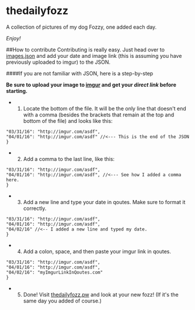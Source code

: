 # thedailyfozz
A collection of pictures of my dog Fozzy, one added each day.

*Enjoy!*


##How to contribute
Contributing is really easy. Just head over to [images.json](https://github.com/samkcarlile/thedailyfozz/blob/gh-pages/images.json) and add your date and image link (this is assuming you have previously uploaded to imgur)
to the JSON.

####If you are not familiar with JSON, here is a step-by-step

**Be sure to upload your image to [imgur](http://imgur.com) and get your *direct link* before starting.**

- 1. Locate the bottom of the file. It will be the only line that doesn't end with a comma (besides the brackets that remain at the top and bottom of the file) and looks like this:
```
"03/31/16": "http://imgur.com/asdf",
"04/01/16": "http://imgur.com/asdf" //<--- This is the end of the JSON
}
```
- 2. Add a comma to the last line, like this:
```
"03/31/16": "http://imgur.com/asdf",
"04/01/16": "http://imgur.com/asdf", //<--- See how I added a comma here.
}
```
- 3. Add a new line and type your date in qoutes. Make sure to format it correctly.
```
"03/31/16": "http://imgur.com/asdf",
"04/01/16": "http://imgur.com/asdf",
"04/02/16" //<-- I added a new line and typed my date.
}
```
- 4. Add a colon, space, and then paste your imgur link in qoutes.
```
"03/31/16": "http://imgur.com/asdf",
"04/01/16": "http://imgur.com/asdf",
"04/02/16": "myImgurLinkInQoutes.com"
}
```
- 5. Done! Visit [thedailyfozz.pw](http://thedailyfozz.pw) and look at your new fozz! (If it's the same day you added of course.)
